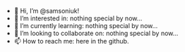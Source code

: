 - 👋 Hi, I’m @samsoniuk!
- 👀 I’m interested in: nothing special by now...
- 🌱 I’m currently learning: nothing special by now...
- 💞️ I’m looking to collaborate on: nothing special by now...
- 📫 How to reach me: here in the github.

<!---
samsoniuk/samsoniuk is a ✨ special ✨ repository because its `README.md` (this file) appears on your GitHub profile.
You can click the Preview link to take a look at your changes.
--->

